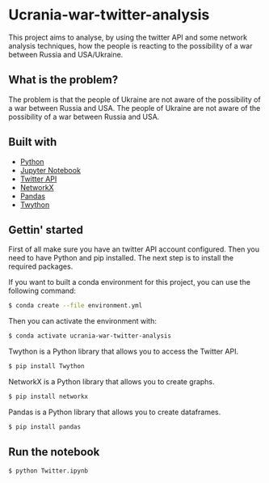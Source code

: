 # Ucrania-war-twitter-analysis

This project aims to analyse, by using the twitter API and some network analysis techniques, how the people is reacting to the possibility of a war between Russia and USA/Ukraine.

## What is the problem?

The problem is that the people of Ukraine are not aware of the possibility of a war between Russia and USA. The people of Ukraine are not aware of the possibility of a war between Russia and USA.

## Built with

- [Python](https://www.python.org/)
- [Jupyter Notebook](https://jupyter.org/)
- [Twitter API](https://developer.twitter.com/en/docs/tweets/search/api-reference/get-search-tweets)
- [NetworkX](https://networkx.github.io/)
- [Pandas](https://pandas.pydata.org/)
- [Twython](https://twython.readthedocs.io/en/latest/)

## Gettin' started

First of all make sure you have an twitter API account configured. Then you need to have Python and pip installed. The next step is to install the required packages.

If you want to built a conda environment for this project, you can use the following command:

```bash
$ conda create --file environment.yml
```

Then you can activate the environment with:

```bash
$ conda activate ucrania-war-twitter-analysis
``` 

Twython is a Python library that allows you to access the Twitter API.

```bash
$ pip install Twython
```

NetworkX is a Python library that allows you to create graphs.

```bash
$ pip install networkx
```

Pandas is a Python library that allows you to create dataframes.

```bash
$ pip install pandas
```

## Run the notebook

```bash
$ python Twitter.ipynb
```
